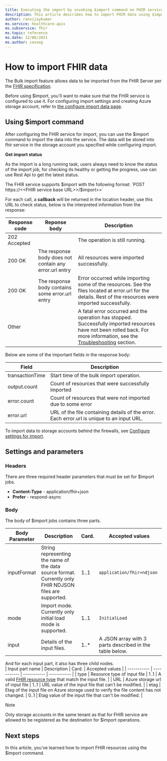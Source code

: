```yaml
---
title: Executing the import by invoking $import command on FHIR service
description: This article describes how to import FHIR data using $import
author: ranvijaykumar
ms.service: healthcare-apis
ms.subservice: fhir
ms.topic: reference
ms.date: 12/06/2021
ms.author: cavoeg
---
```

# How to import FHIR data


The Bulk import feature allows data to be imported from the FHIR Server per the [FHIR specification](https://hl7.org/fhir/uv/bulkdata/import/index.html). 

Before using $import, you'll want to make sure that the FHIR service is configured to use it. For configuring import settings and creating Azure storage account, refer to [the configure import data page](configure-import-data.md).

## Using $import command

After configuring the FHIR service for import, you can use the $import command to import the data into the service. The data will be stored into fhir service in the storage account you specified while configuring import. 


**Get import status**

As the import is a long running task, users always need to know the status of the import job, for checking its healthy or getting the progress, use can use Rest Api to get the latest status.  

The FHIR service supports $import with the following format:
 `POST https://<<FHIR service base URL>>/$import>>`

For each call, a **callback** will be returned in the location header, use this URL to check status, below is the interpreted information from the response:

| Response code      | Reponse body |Description |
| ----------- | -----------  |-----------  |
| 202 Accepted | |The operation is still running.|
| 200 OK |The response body does not contain any error.url entry|All resources were imported successfully.|
| 200 OK |The response body contains some error.url entry|Error occurred while importing some of the resources. See the files located at error.url for the details. Rest of the resources were imported successfully.|
| Other||A fatal error occurred and the operation has stopped. Successfully imported resources have not been rolled back. For more information, see the [Troubleshooting](#troubleshooting) section.|

Below are some of the important fields in the response body:

| Field | Description |
| ----------- | ----------- |
|transactionTime|Start time of the bulk import operation.|
|output.count|Count of resources that were successfully imported|
|error.count|Count of resources that were not imported due to some error|
|error.url|URL of the file containing details of the error. Each error.url is unique to an input URL. |

To import data to storage accounts behind the firewalls, see [Configure settings for import](configure-import-data.md).

## Settings and parameters

### Headers
There are three required header parameters that must be set for $import jobs.
* **Content-Type** - application/fhir+json
* **Prefer** - respond-async

### Body
The body of $import jobs contains three parts.

| Body Parameter      | Description | Card. |  Accepted values |
| ----------- | ----------- | ----------- | ----------- |
| inputFormat      | String representing the name of the data source format. Currently only FHIR NDJSON files are supported. | 1..1 | ```application/fhir+ndjson``` |
| mode      | Import mode. Currently only initial load mode is supported. | 1..1 | ```InitialLoad``` |
| input   | Details of the input files. | 1..* | A JSON array with 3 parts described in the table below. |

And for each input part, it also has three child nodes.  
| Input part name   | Description | Card. |  Accepted values |
| ----------- | ----------- | ----------- | ----------- |
| type   |  Resource type of input file   | 1..1 |  A valid [FHIR resource type](https://www.hl7.org/fhir/resourcelist.html) that match the input file. |
| URL   |  Azure storage url of input file   | 1..1 | URL value of the input file that can't be modified. |
| etag   |  Etag of the input file on Azure storage used to verify the file content has not changed. | 0..1 |  Etag value of the input file that can't be modified. |

> [!Note]
> Only storage accounts in the same tenant as that for FHIR service are allowed to be registered as the destination for $import operations.
    
## Next steps

In this article, you've learned how to import FHIR resources using the $import command. 